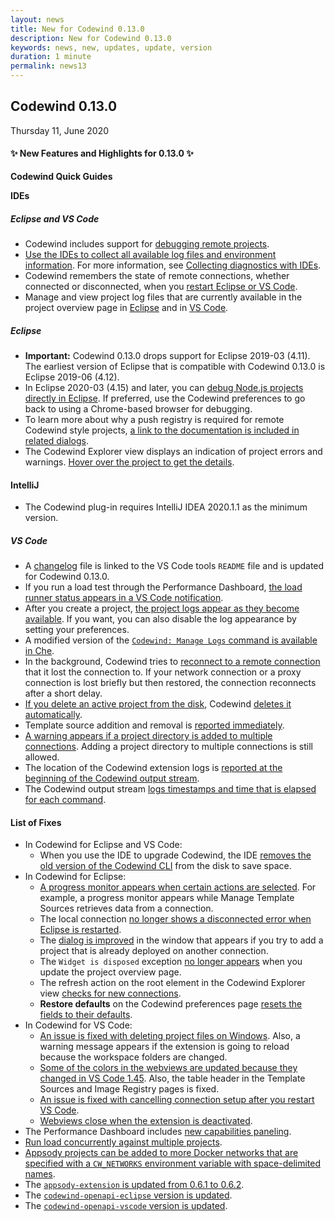 ```yaml
---
layout: news
title: New for Codewind 0.13.0
description: New for Codewind 0.13.0
keywords: news, new, updates, update, version
duration: 1 minute
permalink: news13
---
```


## Codewind 0.13.0
Thursday 11, June 2020

#### ✨ New Features and Highlights for 0.13.0 ✨

**Codewind Quick Guides**

**IDEs**
##### Eclipse and VS Code
- Codewind includes support for [debugging remote projects](https://github.com/eclipse/codewind/issues/1990).
- [Use the IDEs to collect all available log files and environment information](https://github.com/eclipse/codewind/issues/1579). For more information, see [Collecting diagnostics with IDEs](troubleshooting.html#collecting-diagnostics-with-ides).
- Codewind remembers the state of remote connections, whether connected or disconnected, when you [restart Eclipse or VS Code](https://github.com/eclipse/codewind/issues/2823).
- Manage and view project log files that are currently available in the project overview page in [Eclipse](https://github.com/eclipse/codewind/issues/3020) and in [VS Code](https://github.com/eclipse/codewind/issues/2755).

##### Eclipse
- **Important:** Codewind 0.13.0 drops support for Eclipse 2019-03 (4.11). The earliest version of Eclipse that is compatible with Codewind 0.13.0 is Eclipse 2019-06 (4.12).
- In Eclipse 2020-03 (4.15) and later, you can [debug Node.js projects directly in Eclipse](https://github.com/eclipse/codewind/issues/2975). If preferred, use the Codewind preferences to go back to using a Chrome-based browser for debugging.
- To learn more about why a push registry is required for remote Codewind style projects, [a link to the documentation is included in related dialogs](https://github.com/eclipse/codewind/issues/2992).
- The Codewind Explorer view displays an indication of project errors and warnings. [Hover over the project to get the details](https://github.com/eclipse/codewind/issues/655).

#### IntelliJ
- The Codewind plug-in requires IntelliJ IDEA 2020.1.1 as the minimum version.

##### VS Code
- A [changelog](https://github.com/eclipse/codewind-vscode/wiki/Changelog) file is linked to the VS Code tools `README` file and is updated for Codewind 0.13.0.
- If you run a load test through the Performance Dashboard, [the load runner status appears in a VS Code notification](https://github.com/eclipse/codewind/issues/2739).
- After you create a project, [the project logs appear as they become available](https://github.com/eclipse/codewind/issues/2755). If you want, you can also disable the log appearance by setting your preferences.
- A modified version of the [`Codewind: Manage Logs` command is available in Che](https://github.com/eclipse/codewind/issues/2755).
- In the background, Codewind tries to [reconnect to a remote connection](https://github.com/eclipse/codewind/issues/2640#issuecomment-632896965) that it lost the connection to. If your network connection or a proxy connection is lost briefly but then restored, the connection reconnects after a short delay.
- [If you delete an active project from the disk](https://github.com/eclipse/codewind/issues/2278), Codewind [deletes it automatically](https://github.com/eclipse/codewind/issues/2772).
- Template source addition and removal is [reported immediately](https://github.com/eclipse/codewind/issues/2776).
- [A warning appears if a project directory is added to multiple connections](https://github.com/eclipse/codewind/issues/2922). Adding a project directory to multiple connections is still allowed.
- The location of the Codewind extension logs is [reported at the beginning of the Codewind output stream](https://github.com/eclipse/codewind-vscode/pull/600).
- The Codewind output stream [logs timestamps and time that is elapsed for each command](https://github.com/eclipse/codewind-vscode/pull/607/commits/bb55fe7f2c5ea5fc5e92962f5a83ce960d768e0e).

#### List of Fixes
- In Codewind for Eclipse and VS Code:
  - When you use the IDE to upgrade Codewind, the IDE [removes the old version of the Codewind CLI](https://github.com/eclipse/codewind/issues/2869) from the disk to save space.
- In Codewind for Eclipse:
  - [A progress monitor appears when certain actions are selected](https://github.com/eclipse/codewind/issues/2997). For example, a progress monitor appears while Manage Template Sources retrieves data from a connection.
  - The local connection [no longer shows a disconnected error when Eclipse is restarted](https://github.com/eclipse/codewind/issues/2963).
  - The [dialog is improved](https://github.com/eclipse/codewind/issues/2924) in the window that appears if you try to add a project that is already deployed on another connection.
  - The `Widget is disposed` exception [no longer appears](https://github.com/eclipse/codewind/issues/2917) when you update the project overview page.
  - The refresh action on the root element in the Codewind Explorer view [checks for new connections](https://github.com/eclipse/codewind/issues/2832).
  - **Restore defaults** on the Codewind preferences page [resets the fields to their defaults](https://github.com/eclipse/codewind/issues/2836).
- In Codewind for VS Code:
  - [An issue is fixed with deleting project files on Windows](https://github.com/eclipse/codewind/issues/2456). Also, a warning message appears if the extension is going to reload because the workspace folders are changed.
  - [Some of the colors in the webviews are updated because they changed in VS Code 1.45](https://github.com/eclipse/codewind-vscode/pull/596). Also, the table header in the Template Sources and Image Registry pages is fixed.
  - [An issue is fixed with cancelling connection setup after you restart VS Code](https://github.com/eclipse/codewind/issues/2824).
  - [Webviews close when the extension is deactivated](https://github.com/eclipse/codewind/issues/2878).
- The Performance Dashboard includes [new capabilities paneling](https://github.com/eclipse/codewind/pull/3037).
- [Run load concurrently against multiple projects](https://github.com/eclipse/codewind/issues/2825).
- [Appsody projects can be added to more Docker networks that are specified with a `CW_NETWORKS` environment variable with space-delimited names](https://github.com/eclipse/codewind-appsody-extension/pull/104).
- The [`appsody-extension` is updated from 0.6.1 to 0.6.2](https://github.com/eclipse/codewind-appsody-extension/pull/107).
- The [`codewind-openapi-eclipse` version is updated](https://github.com/eclipse/codewind-openapi-eclipse/pull/152).
- The [`codewind-openapi-vscode` version is updated](https://github.com/eclipse/codewind-openapi-vscode/pull/102).


